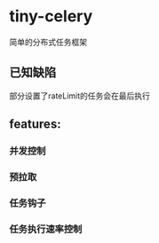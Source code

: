 # tiny-celery

简单的分布式任务框架

## 已知缺陷

部分设置了rateLimit的任务会在最后执行 

## features:

### 并发控制

### 预拉取

### 任务钩子

### 任务执行速率控制

